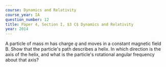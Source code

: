 ```yaml
---
course: Dynamics and Relativity
course_year: IA
question_number: 12
title: Paper 4, Section I, $3 C$ Dynamics and Relativity
year: 2014
---
```




A particle of mass $m$ has charge $q$ and moves in a constant magnetic field B. Show that the particle's path describes a helix. In which direction is the axis of the helix, and what is the particle's rotational angular frequency about that axis?
